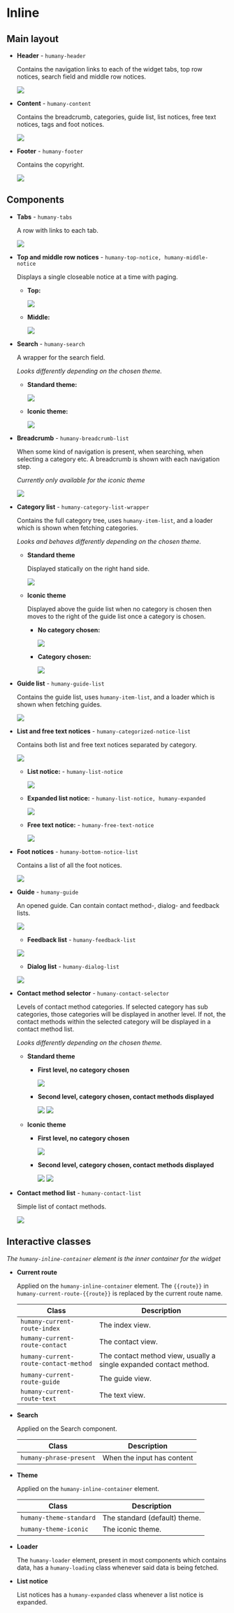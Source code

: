 
# Inline
## Main layout

- **Header** - `humany-header`

    Contains the navigation links to each of the widget tabs, top row notices, search field and middle row notices.

    ![](images/header.png)
  
- **Content** - `humany-content`

    Contains the breadcrumb, categories, guide list, list notices, free text notices, tags and foot notices.

    ![](images/content.png)

- **Footer** - `humany-footer`

    Contains the copyright.

    ![](images/footer.png)

## Components

- **Tabs** - `humany-tabs`

    A row with links to each tab.

    ![](images/tabs.png)

- **Top and middle row notices** - `humany-top-notice, humany-middle-notice`
    
    Displays a single closeable notice at a time with paging.

    - **Top:**

        ![](images/top-row-notices.png)

    - **Middle:**

        ![](images/middle-row-notices.png)

- **Search** - `humany-search`
    
    A wrapper for the search field.
    
    *Looks differently depending on the chosen theme.*

    - **Standard theme:**

        ![](images/search-standard.png)

    - **Iconic theme:**

        ![](images/search-iconic.png)

- **Breadcrumb** - `humany-breadcrumb-list`

    When some kind of navigation is present, when searching, when selecting a category etc. A breadcrumb is shown with each navigation step.
    
    *Currently only available for the iconic theme*

    ![](images/breadcrumb.png)

- **Category list** - `humany-category-list-wrapper`

    Contains the full category tree, uses `humany-item-list`, and a loader which is shown when fetching categories. 
    
    *Looks and behaves differently depending on the chosen theme.*

    - **Standard theme**
    
      Displayed statically on the right hand side.

      ![](images/category-list-standard.png)

      
    - **Iconic theme**
    
      Displayed above the guide list when no category is chosen then moves to the right of the guide list once a category is chosen.

      - **No category chosen:**

         ![](images/category-list-iconic.png)

      - **Category chosen:**
      
        ![](images/category-list-iconic-category-chosen.png)

- **Guide list** - `humany-guide-list`

    Contains the guide list, uses `humany-item-list`, and a loader which is shown when fetching guides.

    ![](images/guide-list.png)

- **List and free text notices** - `humany-categorized-notice-list`

    Contains both list and free text notices separated by category.

    ![](images/categorized-notice-list.png)

    - **List notice:** - `humany-list-notice`

        ![](images/list-notice.png)

    - **Expanded list notice:** - `humany-list-notice, humany-expanded`

        ![](images/list-notice-expanded.png)
    
    - **Free text notice:** - `humany-free-text-notice`

        ![](images/free-text-notice.png)

- **Foot notices** - `humany-bottom-notice-list`

    Contains a list of all the foot notices.

    ![](images/foot-notices.png)

- **Guide** - `humany-guide`

    An opened guide. Can contain contact method-, dialog- and feedback lists.

    ![](images/guide.png)

    - **Feedback list** - `humany-feedback-list`

    ![](images/feedback-list.png)

    - **Dialog list** - `humany-dialog-list`
    
    ![](images/dialog-list.png)

- **Contact method selector** - `humany-contact-selector`

    Levels of contact method categories. If selected category has sub categories, those categories will be displayed in another level.
    If not, the contact methods within the selected category will be displayed in a contact method list.

    *Looks differently depending on the chosen theme.*

    - **Standard theme**

        - **First level, no category chosen**

            ![](images/contact-selector-standard.png)

        - **Second level, category chosen, contact methods displayed**

            ![](images/contact-selector-second-level-standard.png)
            ![](images/contact-selector-contact-methods-standard.png)


    - **Iconic theme**

        - **First level, no category chosen**

            ![](images/contact-selector-iconic.png)

        - **Second level, category chosen, contact methods displayed**

            ![](images/contact-selector-second-level-iconic.png)
            ![](images/contact-selector-contact-methods-iconic.png)

- **Contact method list** - `humany-contact-list`

    Simple list of contact methods.

    ![](images/contact-list.png)

## Interactive classes

_The `humany-inline-container` element is the inner container for the widget_

- **Current route**

    Applied on the `humany-inline-container` element. 
    The `{{route}}` in `humany-current-route-{{route}}` is replaced by the current route name.

    Class                           |Description
    --------------------------------|------------------
    `humany-current-route-index`    | The index view.
    `humany-current-route-contact`  | The contact view.
    `humany-current-route-contact-method`| The contact method view, usually a single expanded contact method.
    `humany-current-route-guide`    | The guide view.
    `humany-current-route-text`    | The text view.

- **Search**

    Applied on the Search component.

    Class|Description
    -----|-----------
    `humany-phrase-present`|When the input has content

- **Theme**

    Applied on the `humany-inline-container` element.

    Class|Description
    -----|-----------
    `humany-theme-standard`|The standard (default) theme.
    `humany-theme-iconic`|The iconic theme.

- **Loader**

    The `humany-loader` element, present in most components which contains data, has a `humany-loading` class whenever said data is being fetched.

- **List notice**

    List notices has a `humany-expanded` class whenever a list notice is expanded.